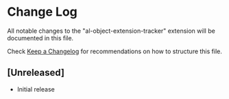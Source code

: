 # Change Log

All notable changes to the "al-object-extension-tracker" extension will be documented in this file.

Check [Keep a Changelog](http://keepachangelog.com/) for recommendations on how to structure this file.

## [Unreleased]

- Initial release